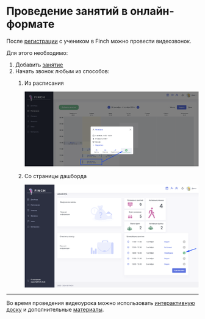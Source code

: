 # Проведение занятий в онлайн-формате

После [регистрации](../../rekomendacii/ssylka-registraciya-uchenika.md) с учеником в Finch можно провести видеозвонок.

Для этого необходимо:

1. Добавить [занятие](../dobavlenie-zanyatii.md)
2. Начать звонок любым из способов:
   1.  Из расписания

       ![](<../../.gitbook/assets/image (49).png>)
   2.  Со страницы дашборда

       ![](<../../.gitbook/assets/image (51).png>)

***

Во время проведения видеоурока можно использовать [интерактивную доску](ispolzovanie-interaktivnoi-doski.md) и дополнительные [материалы](broken-reference).
